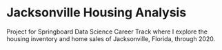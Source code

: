 # Jacksonville Housing Analysis
Project for Springboard Data Science Career Track where I explore the housing inventory and home sales of Jacksonville, Florida, through 2020.
